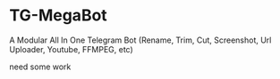 # TG-MegaBot
A Modular All In One Telegram Bot (Rename, Trim, Cut, Screenshot, Url Uploader, Youtube, FFMPEG, etc)

need some work
